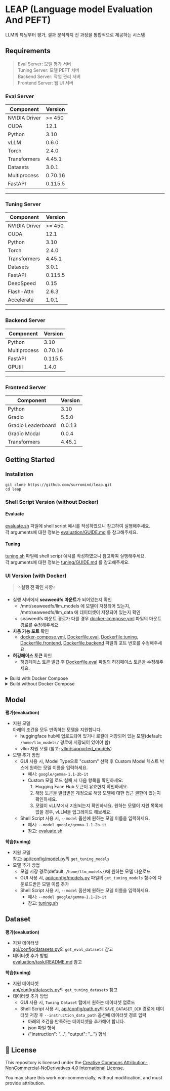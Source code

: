# LEAP (Language model Evaluation And PEFT)
LLM의 튜닝부터 평가, 결과 분석까지 전 과정을 통합적으로 제공하는 시스템

## Requirements
> Eval Server: 모델 평가 서버 <br>
> Tuning Server: 모델 PEFT 서버 <br>
> Backend Server: 작업 관리 서버 <br>
> Frontend Server: 웹 UI 서버 <br>

### Eval Server 
| Component       | Version  |
|-----------------|----------|
| NVIDIA Driver   | >= 450   |
| CUDA            | 12.1     |
| Python          | 3.10     |
| vLLM            | 0.6.0    |
| Torch           | 2.4.0    |
| Transformers    | 4.45.1   |
| Datasets        | 3.0.1    |
| Multiprocess    | 0.70.16  |
| FastAPI         | 0.115.5  |

---

### Tuning Server
| Component       | Version  |
|-----------------|----------|
| NVIDIA Driver   | >= 450   |
| CUDA            | 12.1     |
| Python          | 3.10     |
| Torch           | 2.4.0    |
| Transformers    | 4.45.1   |
| Datasets        | 3.0.1    |
| FastAPI         | 0.115.5  |
| DeepSpeed       | 0.15     |
| Flash-Attn      | 2.6.3    |
| Accelerate      | 1.0.1    |

---

### Backend Server
| Component       | Version  |
|-----------------|----------|
| Python          | 3.10     |
| Multiprocess    | 0.70.16  |
| FastAPI         | 0.115.5  |
| GPUtil          | 1.4.0    |

---

### Frontend Server
| Component              | Version  |
|------------------------|----------|
| Python                | 3.10     |
| Gradio                | 5.5.0    |
| Gradio Leaderboard    | 0.0.13   |
| Gradio Modal          | 0.0.4    |
| Transformers          | 4.45.1   |





## Getting Started

### Installation
```
git clone https://github.com/surromind/leap.git
cd leap
```

### Shell Script Version (without Docker)
#### Evaluate 
[evaluate.sh](evaluate.sh) 파일에 shell script 예시를 작성하였으니 참고하여 실행해주세요. <br>
각 arguments에 대한 정보는 [evaluation/GUIDE.md](evaluation/GUIDE.md) 를 참고해주세요. 

#### Tuning
[tuning.sh](tuning.sh) 파일에 shell script 예시를 작성하였으니 참고하여 실행해주세요. <br>
각 arguments에 대한 정보는 [tuning/GUIDE.md](tuning/GUIDE.md) 를 참고해주세요. 

### UI Version (with Docker)
> ⭐**실행 전 확인 사항**⭐
- 실행 서버에서 **seaweedfs 마운트**가 되어있는지 확인 
    - /mnt/seaweedfs/llm_models 에 모델이 저장되어 있는지, /mnt/seaweedfs/llm_data 에 데이터셋이 저장되어 있는지 확인 
    - seaweedfs 마운트 경로가 다를 경우 [docker-compose.yml](docker/docker-compose.yml) 파일의 마운트 경로를 수정해주세요.
- **사용 가능 포트** 확인
    - [docker-compose.yml](docker/docker-compose.yml), [Dockerfile.eval](docker/eval/Dockerfile.eval), [Dockerfile.tuning](docker/tuning/Dockerfile.tuning), [Dockerfile.frontend](docker/frontend/Dockerfile.frontend), [Dockerfile.backend](docker/backend/Dockerfile.backend) 파일의 포트 번호를 수정해주세요.
- **허깅페이스 토큰** 확인
    - 허깅페이스 토큰 발급 후 [Dockerfile.eval](docker/eval/Dockerfile.eval) 파일의 허깅페이스 토큰을 수정해주세요.


<details><summary>Build with Docker Compose</summary>

<br>

```
docker compose -f docker/docker-compose.yml up -d
docker logs leap-frontend
```
</details>

<details><summary>Build without Docker Compose</summary>

<br>

**Backend**
```bash
docker build -t leap-api -f docker/backend/Dockerfile.backend .

docker run -d \
    --gpus all \
    --name leap-backend \
    -p 11188:11188 \
    -v /mnt/seaweedfs/llm_models/:/home/llm_models/ \  
    -v /mnt/seaweedfs/llm_data/:/home/data/ \
    -v $(pwd)/data/:/home/leap/data/ \
    -it leap-api \
    python api/app_api.py
```
**Eval**
```bash
docker build -t leap-eval -f docker/eval/Dockerfile.eval .

docker run -d \
    --gpus all \
    --name leap-eval \
    -p 11189:11189 \
    -v /mnt/seaweedfs/llm_models/:/home/llm_models/ \
    -v /mnt/seaweedfs/llm_data/:/home/data/ \
    -v $(pwd)/../logs/:/home/leap/logs/ \
    -it leap-eval \
    --restart unless-stopped
    /bin/bash -c "source activate vllm && python evaluation/app_eval.py"
```
**Tuning** 
```bash
docker build -t leap-tuning -f docker/tuning/Dockerfile.tuning .

docker run -d \
    --gpus all \
    --name leap-tuning \
    -p 11190:11190 \
    -v /mnt/seaweedfs/llm_models/:/home/llm_models/ \
    -v /mnt/seaweedfs/llm_data/:/home/data/ \
    -v $(pwd)/../logs/:/home/leap/logs/ \
    -it leap-tuning \
    --restart unless-stopped
    /bin/bash -c "source activate vllm && python tuning/app_tuning.py"
```
**Frontend**
```bash
docker build -t leap-gradio -f docker/frontend/Dockerfile.frontend .  

docker run \
    --name leap-frontend \
    -v $(pwd)/logs/:/home/leap/logs/ \
    -p 11191:11191 \
    -it leap-gradio \
    python webui/app_gui.py 
```
</details>

## Model

**평가(evaluation)**
- 지원 모델
    <br>아래의 조건을 모두 만족하는 모델을 지원합니다. 
    - huggingface hub에 업로드되어 있거나 로컬에 저장되어 있는 모델(default: `/home/llm_models/` 경로에 저장되어 있어야 함)
    - vllm 지원 모델 (참고: [vllm/supported_models](https://docs.vllm.ai/en/latest/models/supported_models.html))
- 모델 추가 방법 
    - GUI 사용 시, Model Type으로 "custom" 선택 후 Custom Model 텍스트 박스에 원하는 모델 이름을 입력하세요.
        - 예시: `google/gemma-1.1-2b-it`
        - Custom 모델 로드 실패 시 다음 항목을 확인하세요:
            1. Hugging Face Hub 토큰이 유효한지 확인하세요.
            2. 해당 토큰을 발급받은 계정으로 해당 모델에 대한 접근 권한이 있는지 확인하세요.
            3. 모델이 vLLM에서 지원되는지 확인하세요. 원하는 모델이 지원 목록에 없을 경우, vLLM을 업그레이드 해보세요.
    - Shell Script 사용 시, `--model` 옵션에 원하는 모델 이름을 입력하세요. 
        - 예시: `--model google/gemma-1.1-2b-it`
        - 참고: [evaluate.sh](evaluate.sh)


**학습(tuning)**
- 지원 모델<br>
참고: [api/config/model.py](api/config/model.py)의 `get_tuning_models` 
- 모델 추가 방법 
    - 모델 저장 경로(default: `/home/llm_models/`)에 원하는 모델 다운로드 
    - GUI 사용 시, [api/config/models.py](api/config/models.py) 파일의 `get_tuning_models` 함수에 다운로드받은 모델 이름 추가 
    - Shell Script 사용 시, `--model` 옵션에 원하는 모델 이름을 입력하세요. 
        - 예시: `--model google/gemma-1.1-2b-it`
        - 참고: [tuning.sh](tuning.sh)



## Dataset
**평가(evaluation)**
- 지원 데이터셋 <br>
[api/config/datasets.py](api/config/dataset.py)의 `get_eval_datasets` 참고
- 데이터셋 추가 방법<br>
[evaluation/task/README.md](evaluation/task/README.md) 참고


**학습(tuning)**
- 지원 데이터셋<br>
[api/config/datasets.py](api/config/dataset.py)의 `get_tuning_datasets` 참고 
- 데이터셋 추가 방법
    - GUI 사용 시, `Tuning Dataset` 탭에서 원하는 데이터셋 업로드
    - Shell Script 사용 시, [api/config/path.py](api/config/path.py)의 `SAVE_DATASET_DIR` 경로에 데이터셋 저장 후 `--instruction_data_path` 옵션에 데이터셋 경로 입력 
        - 아래의 조건을 만족하는 데이터셋을 추가해야 합니다. 
        - json 파일 형식
        - {"instruction": "...", "output": "..."} 형식
     

## 📄 License

This repository is licensed under the [Creative Commons Attribution-NonCommercial-NoDerivatives 4.0 International License](https://creativecommons.org/licenses/by-nc-nd/4.0/).

You may share this work non-commercially, without modification, and must provide attribution.
